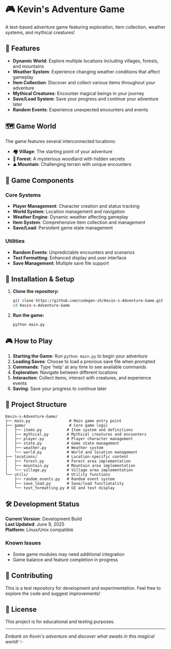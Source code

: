# 🎮 Kevin's Adventure Game

A text-based adventure game featuring exploration, item collection, weather systems, and mythical creatures!

## 🌟 Features

- **Dynamic World**: Explore multiple locations including villages, forests, and mountains
- **Weather System**: Experience changing weather conditions that affect gameplay
- **Item Collection**: Discover and collect various items throughout your adventure
- **Mythical Creatures**: Encounter magical beings in your journey
- **Save/Load System**: Save your progress and continue your adventure later
- **Random Events**: Experience unexpected encounters and events

## 🗺️ Game World

The game features several interconnected locations:

- **🏘️ Village**: The starting point of your adventure
- **🌲 Forest**: A mysterious woodland with hidden secrets
- **⛰️ Mountain**: Challenging terrain with unique encounters

## 🎯 Game Components

### Core Systems
- **Player Management**: Character creation and status tracking
- **World System**: Location management and navigation
- **Weather Engine**: Dynamic weather affecting gameplay
- **Item System**: Comprehensive item collection and management
- **Save/Load**: Persistent game state management

### Utilities
- **Random Events**: Unpredictable encounters and scenarios
- **Text Formatting**: Enhanced display and user interface
- **Save Management**: Multiple save file support

## 🚀 Installation & Setup

1. **Clone the repository:**
   ```bash
   git clone https://github.com/codegen-sh/Kevin-s-Adventure-Game.git
   cd Kevin-s-Adventure-Game
   ```

2. **Run the game:**
   ```bash
   python main.py
   ```

## 🎮 How to Play

1. **Starting the Game**: Run `python main.py` to begin your adventure
2. **Loading Saves**: Choose to load a previous save file when prompted
3. **Commands**: Type 'help' at any time to see available commands
4. **Exploration**: Navigate between different locations
5. **Interaction**: Collect items, interact with creatures, and experience events
6. **Saving**: Save your progress to continue later

## 📁 Project Structure

```
Kevin-s-Adventure-Game/
├── main.py                 # Main game entry point
├── game/                   # Core game logic
│   ├── items.py           # Item system and definitions
│   ├── mythical.py        # Mythical creatures and encounters
│   ├── player.py          # Player character management
│   ├── state.py           # Game state management
│   ├── weather.py         # Weather system
│   └── world.py           # World and location management
├── locations/             # Location-specific content
│   ├── forest.py          # Forest area implementation
│   ├── mountain.py        # Mountain area implementation
│   └── village.py         # Village area implementation
└── utils/                 # Utility functions
    ├── random_events.py   # Random event system
    ├── save_load.py       # Save/load functionality
    └── text_formatting.py # UI and text display
```

## 🛠️ Development Status

**Current Version**: Development Build  
**Last Updated**: June 9, 2025  
**Platform**: Linux/Unix compatible  

### Known Issues
- Some game modules may need additional integration
- Game balance and feature completion in progress

## 🤝 Contributing

This is a test repository for development and experimentation. Feel free to explore the code and suggest improvements!

## 📝 License

This project is for educational and testing purposes.

---

*Embark on Kevin's adventure and discover what awaits in this magical world!* ✨

